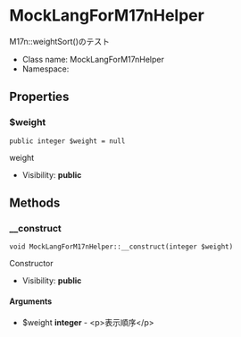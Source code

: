 MockLangForM17nHelper
===============

M17n::weightSort()のテスト




* Class name: MockLangForM17nHelper
* Namespace: 





Properties
----------


### $weight

    public integer $weight = null

weight



* Visibility: **public**


Methods
-------


### __construct

    void MockLangForM17nHelper::__construct(integer $weight)

Constructor



* Visibility: **public**


#### Arguments
* $weight **integer** - &lt;p&gt;表示順序&lt;/p&gt;


